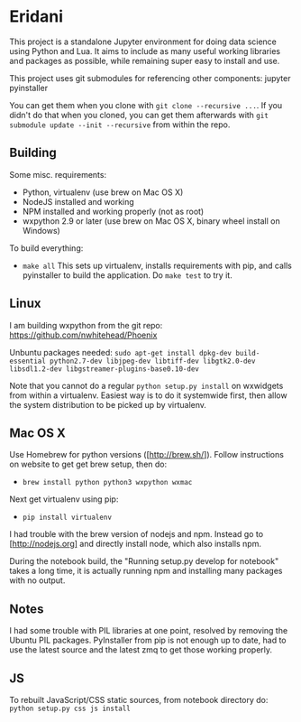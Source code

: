 # Eridani

This project is a standalone Jupyter environment for doing data science
using Python and Lua. It aims to include as many useful working libraries
and packages as possible, while remaining super easy to install and use.

This project uses git submodules for referencing other components:
    jupyter
    pyinstaller

You can get them when you clone with `git clone --recursive ...`. If you
didn't do that when you cloned, you can get them afterwards with
`git submodule update --init --recursive` from within the repo.

## Building

Some misc. requirements:
* Python, virtualenv (use brew on Mac OS X)
* NodeJS installed and working
* NPM installed and working properly (not as root)
* wxpython 2.9 or later (use brew on Mac OS X, binary wheel install on Windows)

To build everything:
* `make all`
This sets up virtualenv, installs requirements with pip, and calls
pyinstaller to build the application. Do `make test` to try it.

## Linux

I am building wxpython from the git repo: https://github.com/nwhitehead/Phoenix

Unbuntu packages needed:
`sudo apt-get install dpkg-dev build-essential python2.7-dev libjpeg-dev libtiff-dev libgtk2.0-dev libsdl1.2-dev libgstreamer-plugins-base0.10-dev`

Note that you cannot do a regular `python setup.py install` on wxwidgets
from within a virtualenv. Easiest way is to do it systemwide first, then
allow the system distribution to be picked up by virtualenv.

## Mac OS X

Use Homebrew for python versions ([http://brew.sh/]). Follow instructions on website to
get get brew setup, then do:

* `brew install python python3 wxpython wxmac`

Next get virtualenv using pip:

* `pip install virtualenv`

I had trouble with the brew version of nodejs and npm. Instead go to [http://nodejs.org]
and directly install node, which also installs npm.

During the notebook build, the "Running setup.py develop for notebook" takes a long time, it
is actually running npm and installing many packages with no output.

## Notes

I had some trouble with PIL libraries at one point, resolved by removing
the Ubuntu PIL packages. PyInstaller from pip is not enough up to date,
had to use the latest source and the latest zmq to get those working
properly.

## JS

To rebuilt JavaScript/CSS static sources, from notebook directory do:
`python setup.py css js install`

